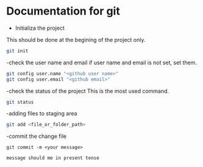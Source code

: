 # Documentation for git

- Initializa the project

This should be done at the begining of the project only.

```bash
git init
```

-check the user name and email
if user name and email is not set, set them.

```bash
git config user.name "<github user name>"
git config user.email "<github email>"
```

-check the status of the project
This is the most used command.

```bash
git status
```

-adding files to staging area

```bash
git add <file_or_folder_path>
```

-commit the change file

```
git commit -m <your message>

message should me in present tense
```
